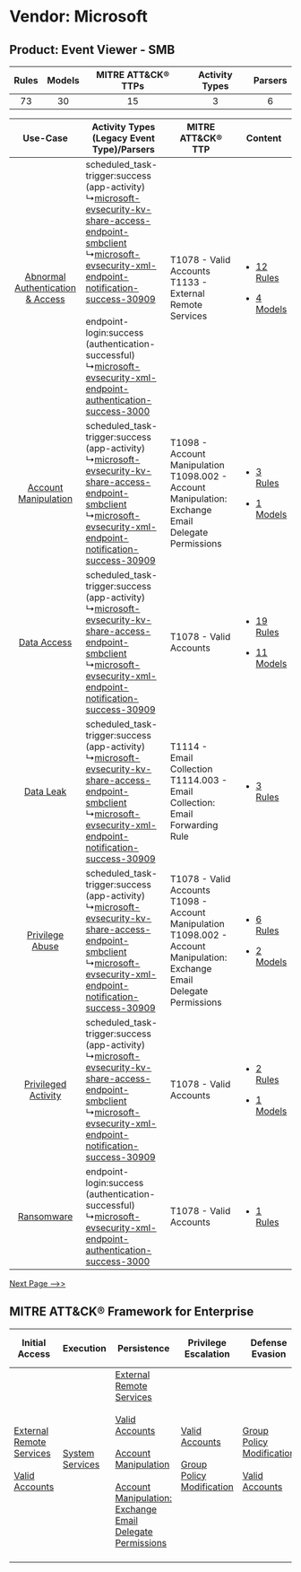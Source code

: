 Vendor: Microsoft
=================
Product: Event Viewer - SMB
---------------------------
| Rules | Models | MITRE ATT&CK® TTPs | Activity Types | Parsers |
|:-----:|:------:|:------------------:|:--------------:|:-------:|
|  73   |   30   |         15         |       3        |    6    |

|    Use-Case    | Activity Types (Legacy Event Type)/Parsers    | MITRE ATT&CK® TTP    | Content    |
|:----:| ---- | ---- | ---- |
| [Abnormal Authentication & Access](../../../UseCases/uc_abnormal_authentication_&_access.md) |  scheduled_task-trigger:success (app-activity)<br> ↳[microsoft-evsecurity-kv-share-access-endpoint-smbclient](Ps/pC_microsoftevsecuritykvshareaccessendpointsmbclient.md)<br> ↳[microsoft-evsecurity-xml-endpoint-notification-success-30909](Ps/pC_microsoftevsecurityxmlendpointnotificationsuccess30909.md)<br><br> endpoint-login:success (authentication-successful)<br> ↳[microsoft-evsecurity-xml-endpoint-authentication-success-3000](Ps/pC_microsoftevsecurityxmlendpointauthenticationsuccess3000.md)<br> | T1078 - Valid Accounts<br>T1133 - External Remote Services<br>    | [<ul><li>12 Rules</li></ul><ul><li>4 Models</li></ul>](RM/r_m_microsoft_event_viewer_-_smb_Abnormal_Authentication_&_Access.md) |
|    [Account Manipulation](../../../UseCases/uc_account_manipulation.md)    |  scheduled_task-trigger:success (app-activity)<br> ↳[microsoft-evsecurity-kv-share-access-endpoint-smbclient](Ps/pC_microsoftevsecuritykvshareaccessendpointsmbclient.md)<br> ↳[microsoft-evsecurity-xml-endpoint-notification-success-30909](Ps/pC_microsoftevsecurityxmlendpointnotificationsuccess30909.md)<br>    | T1098 - Account Manipulation<br>T1098.002 - Account Manipulation: Exchange Email Delegate Permissions<br>    | [<ul><li>3 Rules</li></ul><ul><li>1 Models</li></ul>](RM/r_m_microsoft_event_viewer_-_smb_Account_Manipulation.md)    |
|    [Data Access](../../../UseCases/uc_data_access.md)    |  scheduled_task-trigger:success (app-activity)<br> ↳[microsoft-evsecurity-kv-share-access-endpoint-smbclient](Ps/pC_microsoftevsecuritykvshareaccessendpointsmbclient.md)<br> ↳[microsoft-evsecurity-xml-endpoint-notification-success-30909](Ps/pC_microsoftevsecurityxmlendpointnotificationsuccess30909.md)<br>    | T1078 - Valid Accounts<br>    | [<ul><li>19 Rules</li></ul><ul><li>11 Models</li></ul>](RM/r_m_microsoft_event_viewer_-_smb_Data_Access.md)    |
|    [Data Leak](../../../UseCases/uc_data_leak.md)    |  scheduled_task-trigger:success (app-activity)<br> ↳[microsoft-evsecurity-kv-share-access-endpoint-smbclient](Ps/pC_microsoftevsecuritykvshareaccessendpointsmbclient.md)<br> ↳[microsoft-evsecurity-xml-endpoint-notification-success-30909](Ps/pC_microsoftevsecurityxmlendpointnotificationsuccess30909.md)<br>    | T1114 - Email Collection<br>T1114.003 - Email Collection: Email Forwarding Rule<br>    | [<ul><li>3 Rules</li></ul>](RM/r_m_microsoft_event_viewer_-_smb_Data_Leak.md)    |
|    [Privilege Abuse](../../../UseCases/uc_privilege_abuse.md)    |  scheduled_task-trigger:success (app-activity)<br> ↳[microsoft-evsecurity-kv-share-access-endpoint-smbclient](Ps/pC_microsoftevsecuritykvshareaccessendpointsmbclient.md)<br> ↳[microsoft-evsecurity-xml-endpoint-notification-success-30909](Ps/pC_microsoftevsecurityxmlendpointnotificationsuccess30909.md)<br>    | T1078 - Valid Accounts<br>T1098 - Account Manipulation<br>T1098.002 - Account Manipulation: Exchange Email Delegate Permissions<br> | [<ul><li>6 Rules</li></ul><ul><li>2 Models</li></ul>](RM/r_m_microsoft_event_viewer_-_smb_Privilege_Abuse.md)    |
|    [Privileged Activity](../../../UseCases/uc_privileged_activity.md)    |  scheduled_task-trigger:success (app-activity)<br> ↳[microsoft-evsecurity-kv-share-access-endpoint-smbclient](Ps/pC_microsoftevsecuritykvshareaccessendpointsmbclient.md)<br> ↳[microsoft-evsecurity-xml-endpoint-notification-success-30909](Ps/pC_microsoftevsecurityxmlendpointnotificationsuccess30909.md)<br>    | T1078 - Valid Accounts<br>    | [<ul><li>2 Rules</li></ul><ul><li>1 Models</li></ul>](RM/r_m_microsoft_event_viewer_-_smb_Privileged_Activity.md)    |
|    [Ransomware](../../../UseCases/uc_ransomware.md)    |  endpoint-login:success (authentication-successful)<br> ↳[microsoft-evsecurity-xml-endpoint-authentication-success-3000](Ps/pC_microsoftevsecurityxmlendpointauthenticationsuccess3000.md)<br>    | T1078 - Valid Accounts<br>    | [<ul><li>1 Rules</li></ul>](RM/r_m_microsoft_event_viewer_-_smb_Ransomware.md)    |
[Next Page -->>](2_ds_microsoft_event_viewer_-_smb.md)

MITRE ATT&CK® Framework for Enterprise
--------------------------------------
| Initial Access                                                                                                                                   | Execution                                                            | Persistence                                                                                                                                                                                                                                                                                                                                 | Privilege Escalation                                                                                                                              | Defense Evasion                                                                                                                                   | Credential Access                                                          | Discovery                                                              | Lateral Movement                                                                                                                                                       | Collection                                                                                                                                                            | Command and Control                                                                                                                       | Exfiltration | Impact |
| ------------------------------------------------------------------------------------------------------------------------------------------------ | -------------------------------------------------------------------- | ------------------------------------------------------------------------------------------------------------------------------------------------------------------------------------------------------------------------------------------------------------------------------------------------------------------------------------------- | ------------------------------------------------------------------------------------------------------------------------------------------------- | ------------------------------------------------------------------------------------------------------------------------------------------------- | -------------------------------------------------------------------------- | ---------------------------------------------------------------------- | ---------------------------------------------------------------------------------------------------------------------------------------------------------------------- | --------------------------------------------------------------------------------------------------------------------------------------------------------------------- | ----------------------------------------------------------------------------------------------------------------------------------------- | ------------ | ------ |
| [External Remote Services](https://attack.mitre.org/techniques/T1133)<br><br>[Valid Accounts](https://attack.mitre.org/techniques/T1078)<br><br> | [System Services](https://attack.mitre.org/techniques/T1569)<br><br> | [External Remote Services](https://attack.mitre.org/techniques/T1133)<br><br>[Valid Accounts](https://attack.mitre.org/techniques/T1078)<br><br>[Account Manipulation](https://attack.mitre.org/techniques/T1098)<br><br>[Account Manipulation: Exchange Email Delegate Permissions](https://attack.mitre.org/techniques/T1098/002)<br><br> | [Valid Accounts](https://attack.mitre.org/techniques/T1078)<br><br>[Group Policy Modification](https://attack.mitre.org/techniques/T1484)<br><br> | [Group Policy Modification](https://attack.mitre.org/techniques/T1484)<br><br>[Valid Accounts](https://attack.mitre.org/techniques/T1078)<br><br> | [Forced Authentication](https://attack.mitre.org/techniques/T1187)<br><br> | [Account Discovery](https://attack.mitre.org/techniques/T1087)<br><br> | [Remote Services](https://attack.mitre.org/techniques/T1021)<br><br>[Remote Services: SMB/Windows Admin Shares](https://attack.mitre.org/techniques/T1021/002)<br><br> | [Email Collection](https://attack.mitre.org/techniques/T1114)<br><br>[Email Collection: Email Forwarding Rule](https://attack.mitre.org/techniques/T1114/003)<br><br> | [Proxy: Multi-hop Proxy](https://attack.mitre.org/techniques/T1090/003)<br><br>[Proxy](https://attack.mitre.org/techniques/T1090)<br><br> |              |        |